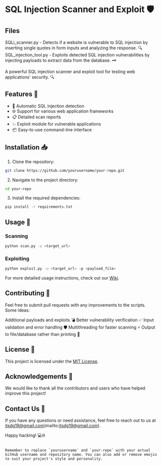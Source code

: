
# SQL Injection Scanner and Exploit 🛡️

## Files

SQLi_scanner.py - Detects if a website is vulnerable to SQL injection by inserting single quotes in form inputs and analyzing the response. 🔍
SQL_injection_tool.py - Exploits detected SQL injection vulnerabilities by injecting payloads to extract data from the database. 🗝️

A powerful SQL injection scanner and exploit tool for testing web applications' security. 🔍

## Features 🚀

- 🎯 Automatic SQL injection detection
- 🌐 Support for various web application frameworks
- 📋 Detailed scan reports
- 💥 Exploit module for vulnerable applications
- 📦 Easy-to-use command-line interface

## Installation 📥

1. Clone the repository:

```bash
git clone https://github.com/yourusername/your-repo.git
```

2. Navigate to the project directory:

```bash
cd your-repo
```

3. Install the required dependencies:

```bash
pip install -r requirements.txt
```

## Usage 🧰

### Scanning

```bash
python scan.py -u <target_url>
```

### Exploiting

```bash
python exploit.py -u <target_url> -p <payload_file>
```

For more detailed usage instructions, check out our [Wiki](https://github.com/yourusername/your-repo/wiki).

## Contributing 🤝

Feel free to submit pull requests with any improvements to the scripts. Some ideas:

Additional payloads and exploits 💣
Better vulnerability verification ✅
Input validation and error handling 🛡️
Multithreading for faster scanning ⚡
Output to file/database rather than printing 💾

## License 📜

This project is licensed under the [MIT License](LICENSE).

## Acknowledgements 🙌

We would like to thank all the contributors and users who have helped improve this project!

## Contact Us 📧

If you have any questions or need assistance, feel free to reach out to us at itsdg19@gmail.com(mailto:itsdg19@gmail.com).

Happy hacking! 💻🌐
```

Remember to replace `yourusername` and `your-repo` with your actual GitHub username and repository name. You can also add or remove emojis to suit your project's style and personality.
